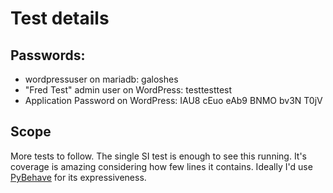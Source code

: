 # Test details

## Passwords:

- wordpressuser on mariadb: galoshes
- "Fred Test" admin user on WordPress: testtesttest
- Application Password on WordPress: IAU8 cEuo eAb9 BNMO bv3N T0jV

## Scope

More tests to follow. The single SI test is enough to see this
running. It's coverage is amazing considering how few lines it contains.
Ideally I'd use [PyBehave](https://pypi.org/project/behave/1.2.6/)
for its expressiveness.


